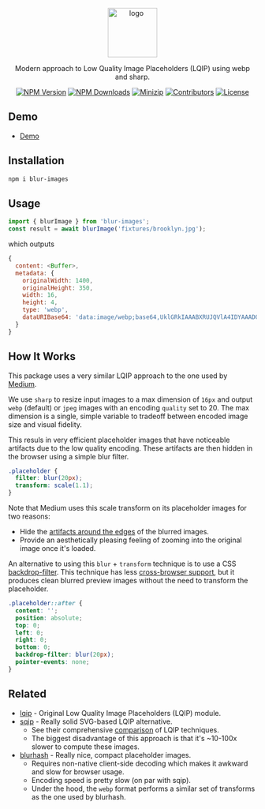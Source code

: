 <p align="center">
<a href="https://www.npmjs.com/package/blur-images" target="_blank" rel="noopener noreferrer">
<img src="https://api.iconify.design/material-symbols:photo-library-outline-rounded.svg?color=%23ff6190" alt="logo" width='100'/></a>
</p>

<p align="center">
  Modern approach to Low Quality Image Placeholders (LQIP) using webp and sharp.
</p>

<p align="center">
  <a href="https://www.npmjs.com/package/blur-images" target="_blank" rel="noopener noreferrer"><img src="https://badge.fury.io/js/blur-images.svg" alt="NPM Version" /></a>
  <a href="https://www.npmjs.com/package/blur-images" target="_blank" rel="noopener noreferrer"><img src="https://img.shields.io/npm/dt/blur-images.svg?logo=npm" alt="NPM Downloads" /></a>
  <a href="https://bundlephobia.com/result?p=blur-images" target="_blank" rel="noopener noreferrer"><img src="https://img.shields.io/bundlephobia/minzip/blur-images" alt="Minizip" /></a>
  <a href="https://github.com/hunghg255/blur-images/graphs/contributors" target="_blank" rel="noopener noreferrer"><img src="https://img.shields.io/badge/all_contributors-1-orange.svg" alt="Contributors" /></a>
  <a href="https://github.com/hunghg255/blur-images/blob/main/LICENSE" target="_blank" rel="noopener noreferrer"><img src="https://badgen.net/github/license/hunghg255/blur-images" alt="License" /></a>
</p>

## Demo

- [Demo](https://blur-images.vercel.app/)

## Installation

```bash
npm i blur-images
```

## Usage

```js
import { blurImage } from 'blur-images';
const result = await blurImage('fixtures/brooklyn.jpg');
```

which outputs

```js
{
  content: <Buffer>,
  metadata: {
    originalWidth: 1400,
    originalHeight: 350,
    width: 16,
    height: 4,
    type: 'webp',
    dataURIBase64: 'data:image/webp;base64,UklGRkIAAABXRUJQVlA4IDYAAADQAQCdASoQAAQABUB8JYgCdADjazMu8AD+flCYsVr2GH6CLYVog1jhRLpBUIu8UmqhGnoAAAA='
  }
}
```

## How It Works

This package uses a very similar LQIP approach to the one used by [Medium](https://medium.com/).

We use `sharp` to resize input images to a max dimension of `16px` and output `webp` (default) or `jpeg` images with an encoding `quality` set to 20. The max dimension is a single, simple variable to tradeoff between encoded image size and visual fidelity.

This resuls in very efficient placeholder images that have noticeable artifacts due to the low quality encoding. These artifacts are then hidden in the browser using a simple blur filter.

```css
.placeholder {
  filter: blur(20px);
  transform: scale(1.1);
}
```

Note that Medium uses this scale transform on its placeholder images for two reasons:

- Hide the [artifacts around the edges](http://volkerotto.net/2014/07/03/css-background-image-blur-without-blury-edges/) of the blurred images.
- Provide an aesthetically pleasing feeling of zooming into the original image once it's loaded.

An alternative to using this `blur` + `transform` technique is to use a CSS [backdrop-filter](https://css-tricks.com/almanac/properties/b/backdrop-filter/). This technique has less [cross-browser support](https://caniuse.com/#search=backdrop-filter), but it produces clean blurred preview images without the need to transform the placeholder.

```css
.placeholder::after {
  content: '';
  position: absolute;
  top: 0;
  left: 0;
  right: 0;
  bottom: 0;
  backdrop-filter: blur(20px);
  pointer-events: none;
}
```

## Related

- [lqip](https://github.com/zouhir/lqip) - Original Low Quality Image Placeholders (LQIP) module.
- [sqip](https://github.com/axe312ger/sqip) - Really solid SVG-based LQIP alternative.
  - See their comprehensive [comparison](https://axe312ger.github.io/sqip/) of LQIP techniques.
  - The biggest disadvantage of this approach is that it's ~10-100x slower to compute these images.
- [blurhash](https://github.com/woltapp/blurhash) - Really nice, compact placeholder images.
  - Requires non-native client-side decoding which makes it awkward and slow for browser usage.
  - Encoding speed is pretty slow (on par with sqip).
  - Under the hood, the `webp` format performs a similar set of transforms as the one used by blurhash.
